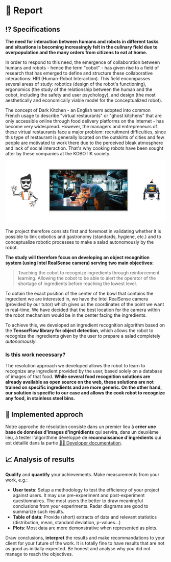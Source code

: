 

# 📖 Report

## ⁉️ Specifications

**The need for interaction between humans and robots in different tasks and situations is becoming increasingly felt in the culinary field due to overpopulation and the many orders from citizens to eat at home.**

In order to respond to this need, the emergence of collaboration between humans and robots - hence the term "cobot" - has given rise to a field of research that has emerged to define and structure these collaborative interactions: HRI (Human-Robot Interaction). This field encompasses several areas of study: robotics (design of the robot's functioning), ergonomics (the study of the relationship between the human and the cobot, including the safety and user psychology), and design (the most aesthetically and economically viable model for the conceptualized robot).

The concept of Dark Kitchen - an English term adopted into common French usage to describe "virtual restaurants" or "ghost kitchens" that are only accessible online through food delivery platforms on the Internet - has become very widespread. However, the managers and entrepreneurs of these virtual restaurants face a major problem: recruitment difficulties, since this type of restaurant is generally located on the outskirts of cities and few people are motivated to work there due to the perceived bleak atmosphere and lack of social interaction. That's why cooking robots have been sought after by these companies at the KOBOTIK society.

<img src="https://github.com/Yoan-GitHub/Kobotik-Cuisine/blob/567edc01d4642c515fbd245a4d2545d2613339ef/assets/img/dark_kitchen.png">

The project therefore consists first and foremost in validating whether it is possible to link cobotics and gastronomy (standards, hygiene, etc.) and to conceptualize robotic processes to make a salad autonomously by the robot. 

**The study will therefore focus on developing an object recognition system (using Intel RealSense camera) serving two main objectives:**
> Teaching the cobot to recognize ingredients through reinforcement learning.
> Allowing the cobot to be able to alert the operator of the shortage of ingredients before reaching the lowest level.

To obtain the exact position of the center of the bowl that contains the ingredient we are interested in, we have the Intel RealSense camera (provided by our tutor) which gives us the coordinates of the point we want in real-time. We have decided that the best location for the camera within the robot mechanism would be in the center facing the ingredients.

To achieve this, we developed an ingredient recognition algorithm based on the **TensorFlow library for object detection**, which allows the robot to recognize the ingredients given by the user to prepare a salad completely _autonomously_.

### Is this work necessary?
The resolution approach we developed allows the robot to learn to recognize any ingredient provided by the user, based solely on a database of images of that food. **While several food recognition solutions are already available as open source on the web, these solutions are not trained on specific ingredients and are more generic. On the other hand, our solution is specific to our case and allows the cook robot to recognize any food, in stainless steel bins.**

## 🔎 Implemented approch

Notre approche de résolution consiste dans un premier lieu à **créer une base de données d'images d'ingrédients** qui servira, dans un deuxième lieu, à tester l'algorithme développé de **reconnaissance d'ingrédients** qui est détaillé dans la partie [👨‍💻 Developer documentation](docs/developer).

## 📈 Analysis of results

**Qualify** and **quantify** your achievements. Make measurements from your work, e.g.:

* **User tests**: Setup a methodology to test the efficiency of your project against users. It may use pre-experiment and post-experiment questionnaires. The most users the better to draw meaningful conclusions from your experiments. Radar diagrams are good to summarize such results.
* **Table of data**: Provide (short) extracts of data and relevant statistics (distribution, mean, standard deviation, p-values...)
* **Plots**: Most data are more demonstrative when represented as plots. 

Draw conclusions, **interpret** the results and make recommandations to your client for your future of the work.
It is totally fine to have results that are not as good as initially expected. Be honest and analyse why you did not manage to reach the objectives.
